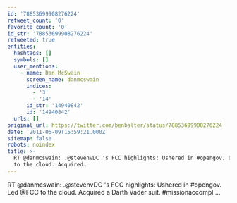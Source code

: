 ```yaml
---
id: '78853699908276224'
retweet_count: '0'
favorite_count: '0'
id_str: '78853699908276224'
retweeted: true
entities:
  hashtags: []
  symbols: []
  user_mentions:
    - name: Dan McSwain
      screen_name: danmcswain
      indices:
        - '3'
        - '14'
      id_str: '14940842'
      id: '14940842'
  urls: []
original_url: https://twitter.com/benbalter/status/78853699908276224
date: '2011-06-09T15:59:21.000Z'
sitemap: false
robots: noindex
title: >-
  RT @danmcswain: .@stevenvDC 's FCC highlights: Ushered in #opengov. Led @FCC 
  to the cloud. Acquired…
---
```


RT @danmcswain: .@stevenvDC 's FCC highlights: Ushered in #opengov. Led @FCC  to the cloud. Acquired a Darth Vader suit. #missionaccompl ...